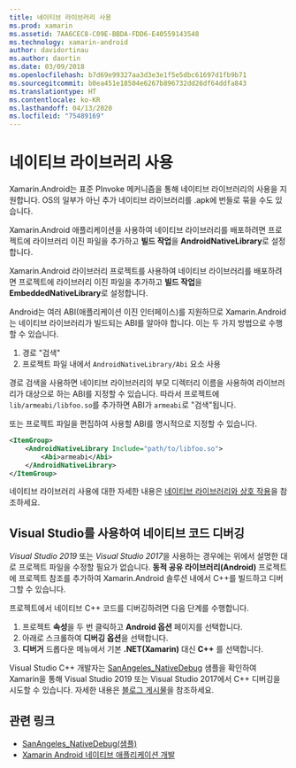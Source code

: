 ```yaml
---
title: 네이티브 라이브러리 사용
ms.prod: xamarin
ms.assetid: 7AA6CEC8-C09E-BBDA-FDD6-E40559143548
ms.technology: xamarin-android
author: davidortinau
ms.author: daortin
ms.date: 03/09/2018
ms.openlocfilehash: b7d69e99327aa3d3e3e1f5e5dbc61697d1fb9b71
ms.sourcegitcommit: b0ea451e18504e6267b896732dd26df64ddfa843
ms.translationtype: HT
ms.contentlocale: ko-KR
ms.lasthandoff: 04/13/2020
ms.locfileid: "75489169"
---
```

# <a name="using-native-libraries"></a>네이티브 라이브러리 사용

Xamarin.Android는 표준 PInvoke 메커니즘을 통해 네이티브 라이브러리의 사용을 지원합니다. OS의 일부가 아닌 추가 네이티브 라이브러리를 .apk에 번들로 묶을 수도 있습니다.

Xamarin.Android 애플리케이션을 사용하여 네이티브 라이브러리를 배포하려면 프로젝트에 라이브러리 이진 파일을 추가하고 **빌드 작업**을 **AndroidNativeLibrary**로 설정합니다.

Xamarin.Android 라이브러리 프로젝트를 사용하여 네이티브 라이브러리를 배포하려면 프로젝트에 라이브러리 이진 파일을 추가하고 **빌드 작업**을 **EmbeddedNativeLibrary**로 설정합니다.

Android는 여러 ABI(애플리케이션 이진 인터페이스)를 지원하므로 Xamarin.Android는 네이티브 라이브러리가 빌드되는 ABI를 알아야 합니다.
이는 두 가지 방법으로 수행할 수 있습니다.

1. 경로 "검색"
1. 프로젝트 파일 내에서 `AndroidNativeLibrary/Abi` 요소 사용

경로 검색을 사용하면 네이티브 라이브러리의 부모 디렉터리 이름을 사용하여 라이브러리가 대상으로 하는 ABI를 지정할 수 있습니다. 따라서 프로젝트에 `lib/armeabi/libfoo.so`를 추가하면 ABI가 `armeabi`로 "검색"됩니다.

또는 프로젝트 파일을 편집하여 사용할 ABI를 명시적으로 지정할 수 있습니다.

```xml
<ItemGroup>
    <AndroidNativeLibrary Include="path/to/libfoo.so">
        <Abi>armeabi</Abi>
    </AndroidNativeLibrary>
</ItemGroup>
```

네이티브 라이브러리 사용에 대한 자세한 내용은 [네이티브 라이브러리와 상호 작용](https://www.mono-project.com/docs/advanced/pinvoke/)을 참조하세요.

## <a name="debugging-native-code-with-visual-studio"></a>Visual Studio를 사용하여 네이티브 코드 디버깅

*Visual Studio 2019* 또는 *Visual Studio 2017*을 사용하는 경우에는 위에서 설명한 대로 프로젝트 파일을 수정할 필요가 없습니다.
**동적 공유 라이브러리(Android)** 프로젝트에 프로젝트 참조를 추가하여 Xamarin.Android 솔루션 내에서 C++를 빌드하고 디버그할 수 있습니다.

프로젝트에서 네이티브 C++ 코드를 디버깅하려면 다음 단계를 수행합니다.

1. 프로젝트 **속성**을 두 번 클릭하고 **Android 옵션** 페이지를 선택합니다.
2. 아래로 스크롤하여 **디버깅 옵션**을 선택합니다.
3. **디버거** 드롭다운 메뉴에서 기본 **.NET(Xamarin)** 대신 **C++** 를 선택합니다.

Visual Studio C++ 개발자는 [SanAngeles_NativeDebug](https://docs.microsoft.com/samples/xamarin/monodroid-samples/sanangeles-ndk) 샘플을 확인하여 Xamarin을 통해 Visual Studio 2019 또는 Visual Studio 2017에서 C++ 디버깅을 시도할 수 있습니다. 자세한 내용은 [블로그 게시물](https://blog.xamarin.com/build-and-debug-c-libraries-in-xamarin-android-apps-with-visual-studio-2015/)을 참조하세요.

## <a name="related-links"></a>관련 링크

- [SanAngeles_NativeDebug(샘플)](https://docs.microsoft.com/samples/xamarin/monodroid-samples/sanangeles-ndk)
- [Xamarin Android 네이티브 애플리케이션 개발](https://blogs.msdn.microsoft.com/vcblog/2015/02/23/developing-xamarin-android-native-applications/)

